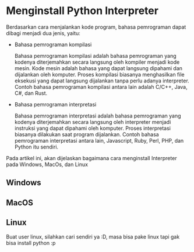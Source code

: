 # Menginstall Python Interpreter

Berdasarkan cara menjalankan kode program, bahasa pemrograman dapat dibagi menjadi dua jenis, yaitu:

- Bahasa pemrograman kompilasi

  Bahasa pemrograman kompilasi adalah bahasa pemrograman yang kodenya diterjemahkan secara langsung oleh kompiler menjadi kode mesin. Kode mesin adalah bahasa yang dapat langsung dipahami dan dijalankan oleh komputer. Proses kompilasi biasanya menghasilkan file eksekusi yang dapat langsung dijalankan tanpa perlu adanya interpreter. Contoh bahasa pemrograman kompilasi antara lain adalah C/C++, Java, C#, dan Rust.

- Bahasa pemrograman interpretasi

  Bahasa pemrograman interpretasi adalah bahasa pemrograman yang kodenya diterjemahkan secara langsung oleh interpreter menjadi instruksi yang dapat dipahami oleh komputer. Proses interpretasi biasanya dilakukan saat program dijalankan. Contoh bahasa pemrograman interpretasi antara lain, Javascript, Ruby, Perl, PHP, dan Python itu sendiri.

Pada artikel ini, akan dijelaskan bagaimana cara menginstall Interpreter pada Windows, MacOs, dan Linux

## Windows

<!-- TODO: create a tutorial how to install python on Windows -->

## MacOS

<!-- TODO: create a tutorial how to install python on Windows -->

## Linux

Buat user linux, silahkan cari sendiri ya :D, masa bisa pake linux tapi gak bisa install python :p

